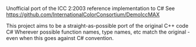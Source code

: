 Unofficial port of the ICC 2:2003 reference implementation to C#
See https://github.com/InternationalColorConsortium/DemoIccMAX

This project aims to be a straight-as-possible port of the original C++ code C#
Wherever possible function names, type names, etc match the original - even when this goes against C# convention.
